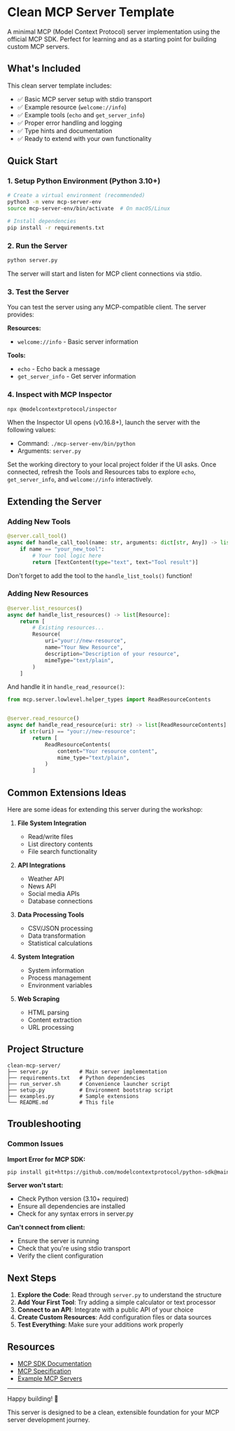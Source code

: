 # Clean MCP Server Template

A minimal MCP (Model Context Protocol) server implementation using the official MCP SDK. Perfect for learning and as a starting point for building custom MCP servers.

## What's Included

This clean server template includes:

- ✅ Basic MCP server setup with stdio transport
- ✅ Example resource (`welcome://info`)
- ✅ Example tools (`echo` and `get_server_info`)
- ✅ Proper error handling and logging
- ✅ Type hints and documentation
- ✅ Ready to extend with your own functionality

## Quick Start

### 1. Setup Python Environment (Python 3.10+)

```bash
# Create a virtual environment (recommended)
python3 -m venv mcp-server-env
source mcp-server-env/bin/activate  # On macOS/Linux

# Install dependencies
pip install -r requirements.txt
```

### 2. Run the Server

```bash
python server.py
```

The server will start and listen for MCP client connections via stdio.

### 3. Test the Server

You can test the server using any MCP-compatible client. The server provides:

**Resources:**
- `welcome://info` - Basic server information

**Tools:**
- `echo` - Echo back a message
- `get_server_info` - Get server information

### 4. Inspect with MCP Inspector

```bash
npx @modelcontextprotocol/inspector
```

When the Inspector UI opens (v0.16.8+), launch the server with the following values:
- Command: `./mcp-server-env/bin/python`
- Arguments: `server.py`

Set the working directory to your local project folder if the UI asks. Once connected, refresh the Tools and Resources tabs to explore `echo`, `get_server_info`, and `welcome://info` interactively.

## Extending the Server

### Adding New Tools

```python
@server.call_tool()
async def handle_call_tool(name: str, arguments: dict[str, Any]) -> list[TextContent]:
    if name == "your_new_tool":
        # Your tool logic here
        return [TextContent(type="text", text="Tool result")]
```

Don't forget to add the tool to the `handle_list_tools()` function!

### Adding New Resources

```python
@server.list_resources()
async def handle_list_resources() -> list[Resource]:
    return [
        # Existing resources...
        Resource(
            uri="your://new-resource",
            name="Your New Resource",
            description="Description of your resource",
            mimeType="text/plain",
        )
    ]
```

And handle it in `handle_read_resource()`:

```python
from mcp.server.lowlevel.helper_types import ReadResourceContents


@server.read_resource()
async def handle_read_resource(uri: str) -> list[ReadResourceContents]:
    if str(uri) == "your://new-resource":
        return [
            ReadResourceContents(
                content="Your resource content",
                mime_type="text/plain",
            )
        ]
```

## Common Extensions Ideas

Here are some ideas for extending this server during the workshop:

1. **File System Integration**
   - Read/write files
   - List directory contents
   - File search functionality

2. **API Integrations**
   - Weather API
   - News API
   - Social media APIs
   - Database connections

3. **Data Processing Tools**
   - CSV/JSON processing
   - Data transformation
   - Statistical calculations

4. **System Integration**
   - System information
   - Process management
   - Environment variables

5. **Web Scraping**
   - HTML parsing
   - Content extraction
   - URL processing

## Project Structure

```
clean-mcp-server/
├── server.py          # Main server implementation
├── requirements.txt   # Python dependencies
├── run_server.sh      # Convenience launcher script
├── setup.py           # Environment bootstrap script
├── examples.py        # Sample extensions
└── README.md          # This file
```

## Troubleshooting

### Common Issues

**Import Error for MCP SDK:**
```bash
pip install git+https://github.com/modelcontextprotocol/python-sdk@main
```

**Server won't start:**
- Check Python version (3.10+ required)
- Ensure all dependencies are installed
- Check for any syntax errors in server.py

**Can't connect from client:**
- Ensure the server is running
- Check that you're using stdio transport
- Verify the client configuration

## Next Steps

1. **Explore the Code**: Read through `server.py` to understand the structure
2. **Add Your First Tool**: Try adding a simple calculator or text processor
3. **Connect to an API**: Integrate with a public API of your choice
4. **Create Custom Resources**: Add configuration files or data sources
5. **Test Everything**: Make sure your additions work properly

## Resources

- [MCP SDK Documentation](https://github.com/modelcontextprotocol/python-sdk)
- [MCP Specification](https://spec.modelcontextprotocol.io/)
- [Example MCP Servers](https://github.com/modelcontextprotocol/servers)

---

Happy building! 🚀

This server is designed to be a clean, extensible foundation for your MCP server development journey.
